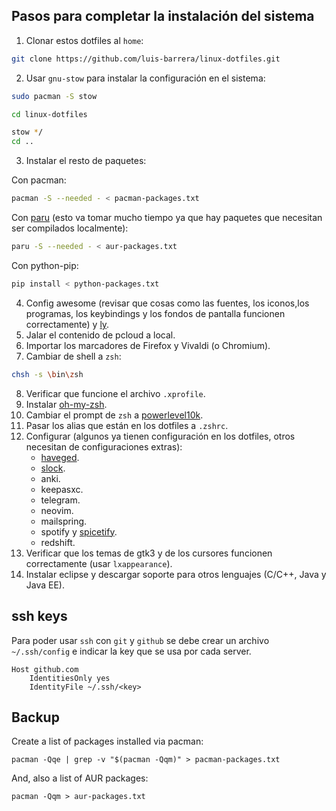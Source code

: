 ## Pasos para completar la instalación del sistema

1. Clonar estos dotfiles al `home`:

```bash
git clone https://github.com/luis-barrera/linux-dotfiles.git
```

2. Usar `gnu-stow` para instalar la configuración en el sistema:

```bash
sudo pacman -S stow
```

```bash
cd linux-dotfiles
```

```bash
stow */
cd ..
```

3. Instalar el resto de paquetes:

Con pacman:

```bash
pacman -S --needed - < pacman-packages.txt
```

Con [paru](https://github.com/morganamilo/paru) (esto va tomar mucho tiempo ya que hay paquetes que necesitan ser compilados localmente):

```bash
paru -S --needed - < aur-packages.txt
```

Con python-pip:

```bash
pip install < python-packages.txt
```

4. Config awesome (revisar que cosas como las fuentes, los iconos,los programas, los keybindings y los fondos de pantalla funcionen correctamente) y [ly](https://github.com/nullgemm/ly).
5. Jalar el contenido de pcloud a local.
6. Importar los marcadores de Firefox y Vivaldi (o Chromium).
7. Cambiar de shell a `zsh`:

```bash
chsh -s \bin\zsh
```

8. Verificar que funcione el archivo `.xprofile`.
9. Instalar [oh-my-zsh](https://ohmyz.sh/#install).
10. Cambiar el prompt de `zsh` a [powerlevel10k](https://github.com/romkatv/powerlevel10k#oh-my-zsh).
11. Pasar los alias que están en los dotfiles a `.zshrc`.
12. Configurar (algunos ya tienen configuración en los dotfiles, otros necesitan de configuraciones extras):
	- [haveged](https://wiki.archlinux.org/title/Haveged).
	- [slock](https://wiki.archlinux.org/title/Slock).
	- anki.
	- keepasxc.
	- telegram.
	- neovim.
	- mailspring.
	- spotify y [spicetify](https://github.com/khanhas/spicetify-cli).
	- redshift.
13. Verificar que los temas de gtk3 y de los cursores funcionen correctamente (usar `lxappearance`).
14. Instalar eclipse y descargar soporte para otros lenguajes (C/C++, Java y Java EE).

## ssh keys

Para poder usar `ssh` con `git` y `github` se debe crear un archivo
`~/.ssh/config` e indicar la key que se usa por cada server.

```
Host github.com
	IdentitiesOnly yes
	IdentityFile ~/.ssh/<key>
```

## Backup

Create a list of packages installed via pacman:

```
pacman -Qqe | grep -v "$(pacman -Qqm)" > pacman-packages.txt
```

And, also a list of AUR packages:

```
pacman -Qqm > aur-packages.txt
```
